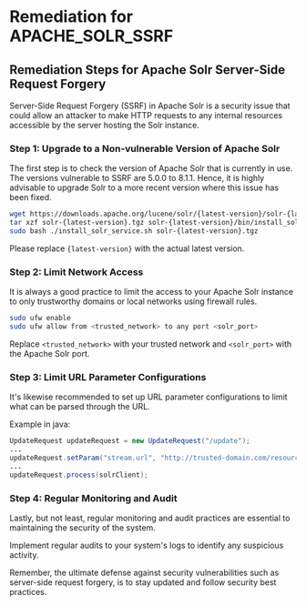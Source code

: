 # Remediation for APACHE_SOLR_SSRF

## Remediation Steps for Apache Solr Server-Side Request Forgery

Server-Side Request Forgery (SSRF) in Apache Solr is a security issue that could allow an attacker to make HTTP requests to any internal resources accessible by the server hosting the Solr instance.

### Step 1: Upgrade to a Non-vulnerable Version of Apache Solr

The first step is to check the version of Apache Solr that is currently in use. The versions vulnerable to SSRF are 5.0.0 to 8.1.1. Hence, it is highly advisable to upgrade Solr to a more recent version where this issue has been fixed.

```bash
wget https://downloads.apache.org/lucene/solr/{latest-version}/solr-{latest-version}.tgz
tar xzf solr-{latest-version}.tgz solr-{latest-version}/bin/install_solr_service.sh --strip-components=2
sudo bash ./install_solr_service.sh solr-{latest-version}.tgz
```

Please replace `{latest-version}` with the actual latest version.

### Step 2: Limit Network Access

It is always a good practice to limit the access to your Apache Solr instance to only trustworthy domains or local networks using firewall rules.

```bash
sudo ufw enable
sudo ufw allow from <trusted_network> to any port <solr_port>
```

Replace `<trusted_network>` with your trusted network and `<solr_port>` with the Apache Solr port.

### Step 3: Limit URL Parameter Configurations

It's likewise recommended to set up URL parameter configurations to limit what can be parsed through the URL.

Example in java:

```java
UpdateRequest updateRequest = new UpdateRequest("/update");
...
updateRequest.setParam("stream.url", "http://trusted-domain.com/resource");
...
updateRequest.process(solrClient);
```

### Step 4: Regular Monitoring and Audit

Lastly, but not least, regular monitoring and audit practices are essential to maintaining the security of the system. 

Implement regular audits to your system's logs to identify any suspicious activity.

Remember, the ultimate defense against security vulnerabilities such as server-side request forgery, is to stay updated and follow security best practices.